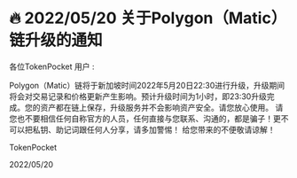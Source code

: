 # 🔥 2022/05/20 关于Polygon（Matic）链升级的通知

各位TokenPocket 用户 : &#x20;



Polygon（Matic）链将于新加坡时间2022年5月20日22:30进行升级，升级期间将会对交易记录和价格更新产生影响。预计升级时间为1小时，即23:30升级完成。您的资产都在链上保存，升级服务并不会影响资产安全。请您放心使用。 请您也不要相信任何自称官方的人员，任何直接与您联系、沟通的，都是骗子！更不可以把私钥、助记词跟任何人分享，请多加警惕！ 给您带来的不便敬请谅解！



TokenPocket&#x20;

2022/05/20

